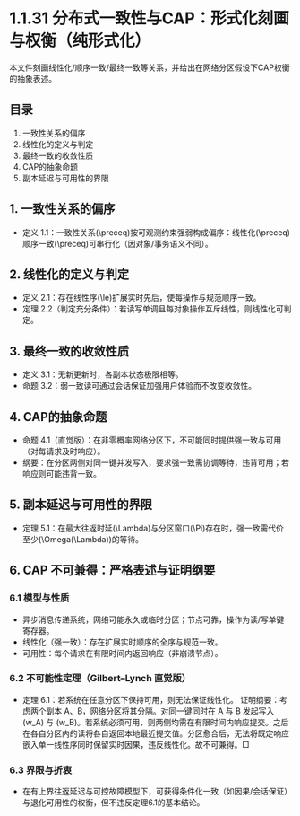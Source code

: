 # 1.1.31 分布式一致性与CAP：形式化刻画与权衡（纯形式化）

本文件刻画线性化/顺序一致/最终一致等关系，并给出在网络分区假设下CAP权衡的抽象表述。

## 目录

1. 一致性关系的偏序
2. 线性化的定义与判定
3. 最终一致的收敛性质
4. CAP的抽象命题
5. 副本延迟与可用性的界限

## 1. 一致性关系的偏序

- 定义 1.1：一致性关系\(\preceq\)按可观测约束强弱构成偏序：线性化\(\preceq\)顺序一致\(\preceq\)可串行化（因对象/事务语义不同）。

## 2. 线性化的定义与判定

- 定义 2.1：存在线性序\(\le\)扩展实时先后，使每操作与规范顺序一致。
- 定理 2.2（判定充分条件）：若读写单调且每对象操作互斥线性，则线性化可判定。

## 3. 最终一致的收敛性质

- 定义 3.1：无新更新时，各副本状态极限相等。
- 命题 3.2：弱一致读可通过会话保证加强用户体验而不改变收敛性。

## 4. CAP的抽象命题

- 命题 4.1（直觉版）：在非零概率网络分区下，不可能同时提供强一致与可用（对每请求及时响应）。
- 纲要：在分区两侧对同一键并发写入，要求强一致需协调等待，违背可用；若响应则可能违背一致。

## 5. 副本延迟与可用性的界限

- 定理 5.1：在最大往返时延\(\Lambda\)与分区窗口\(\Pi\)存在时，强一致需代价至少\(\Omega(\Lambda)\)的等待。

## 6. CAP 不可兼得：严格表述与证明纲要

### 6.1 模型与性质

- 异步消息传递系统，网络可能永久或临时分区；节点可靠，操作为读/写单键寄存器。
- 线性化（强一致）：存在扩展实时顺序的全序与规范一致。
- 可用性：每个请求在有限时间内返回响应（非崩溃节点）。

### 6.2 不可能性定理（Gilbert–Lynch 直觉版）

- 定理 6.1：若系统在任意分区下保持可用，则无法保证线性化。
  证明纲要：考虑两个副本 A、B，网络分区将其分隔。对同一键同时在 A 与 B 发起写入 \(w_A\) 与 \(w_B\)。若系统必须可用，则两侧均需在有限时间内响应提交。之后在各自分区内的读将各自返回本地最近提交值。分区愈合后，无法将既定响应嵌入单一线性序同时保留实时因果，违反线性化。故不可兼得。□

### 6.3 界限与折衷

- 在有上界往返延迟与可控故障模型下，可获得条件化一致（如因果/会话保证）与退化可用性的权衡，但不违反定理6.1的基本结论。
